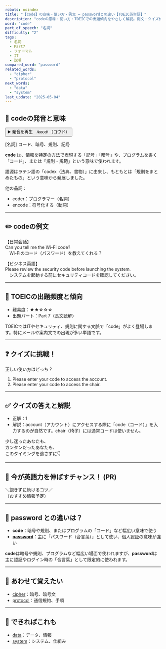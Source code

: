 ```yaml
---
robots: noindex
title: "【code】の意味・使い方・例文 ― passwordとの違い【TOEIC英単語】"
description: "codeの意味・使い方・TOEICでの出題傾向をやさしく解説。例文・クイズ付きでpasswordとの違いもわかりやすく学べます。"
word: "code"
part_of_speech: "名詞"
difficulty: "2"
tags:
  - 名詞
  - Part7
  - フォーマル
  - IT
  - 説明
compared_word: "password"
related_words:
  - "cipher"
  - "protocol"
next_words:
  - "data"
  - "system"
last_update: "2025-05-04"
---
```


## 🔰 codeの発音と意味

<button class="play-audio" onclick="playTTS('code')">
  <span class="play-audio-main">
    ▶️ 発音を再生　/koʊd/
  </span>
  <span class="play-audio-sub">
    （コウド）
  </span>
</button>

[名詞] コード、暗号、規則、記号

**code** は、情報を特定の方法で表現する「記号」「暗号」や、プログラムを書く「コード」、または「規則・規範」という意味で使われます。

語源はラテン語の「codex（法典、書物）」に由来し、もともとは「規則をまとめたもの」という意味から発展しました。

他の品詞：  
- coder：プログラマー（名詞）
- encode：符号化する（動詞）

---

## ✏️ codeの例文

【日常会話】  
Can you tell me the Wi-Fi code?  
　Wi-Fiのコード（パスワード）を教えてくれる？

【ビジネス英語】  
Please review the security code before launching the system.  
　システムを起動する前にセキュリティコードを確認してください。

---

## 🎯 TOEICの出題頻度と傾向

- 難易度：★★☆☆☆
- 出題パート：Part 7（長文読解）

TOEICではITやセキュリティ、規則に関する文脈で「code」がよく登場します。特にメールや案内文での出現が多い単語です。

---

## ❓ クイズに挑戦！

正しい使い方はどっち？

1. Please enter your code to access the account.  
2. Please enter your code to access the chair.

---

## ✅ クイズの答えと解説

- 正解：**1**
- 解説：account（アカウント）にアクセスする際に「code（コード）」を入力するのが自然です。chair（椅子）には通常コードは使いません。

少し迷ったあなたも、  
カンタンだったあなたも、  
このタイミングを逃さずに👇️

---

## 🚀 今が英語力を伸ばすチャンス！ (PR)

<div class="info-center">
＼飽きずに続けるコツ／<br>  
（おすすめ情報予定）
</div>

---

## 🤔  password との違いは？

- **code**：暗号や規則、またはプログラムの「コード」など幅広い意味で使う
- **[password](/word/password/)**：主に「パスワード（合言葉）」として使い、個人認証の意味が強い

**code**は暗号や規則、プログラムなど幅広い場面で使われますが、**password**は主に認証やログイン時の「合言葉」として限定的に使われます。

---

## 🧩 あわせて覚えたい

- [cipher](/word/cipher/)：暗号、暗号文
- [protocol](/word/protocol/)：通信規約、手順

---

## 📖 できればこれも

- [data](/word/data/)：データ、情報
- [system](/word/system/)：システム、仕組み

<!-- cvid: aid09_bid27 -->
